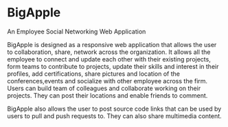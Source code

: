 # BigApple

An Employee Social Networking Web Application

BigApple is designed as a responsive web application that allows the user to collaboration, share, network across the organization. It allows all the employee to connect and update each other with their existing projects, form teams to contribute to projects, update their skills and interest in their profiles, add certifications, share pictures and location of the conferences,events and socialize with other employee across the firm. Users can build team of colleagues and collaborate working on their projects. They can post their locations and enable friends to comment.

BigApple also allows the user to post source code links that can be used by users to pull and push requests to. They can also share multimedia content.
